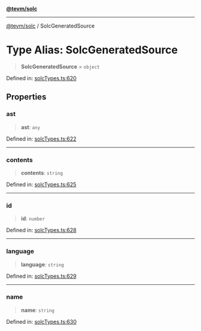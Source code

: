 [**@tevm/solc**](../README.md)

***

[@tevm/solc](../globals.md) / SolcGeneratedSource

# Type Alias: SolcGeneratedSource

> **SolcGeneratedSource** = `object`

Defined in: [solcTypes.ts:620](https://github.com/evmts/compiler/blob/main/packages/solc/src/solcTypes.ts#L620)

## Properties

### ast

> **ast**: `any`

Defined in: [solcTypes.ts:622](https://github.com/evmts/compiler/blob/main/packages/solc/src/solcTypes.ts#L622)

***

### contents

> **contents**: `string`

Defined in: [solcTypes.ts:625](https://github.com/evmts/compiler/blob/main/packages/solc/src/solcTypes.ts#L625)

***

### id

> **id**: `number`

Defined in: [solcTypes.ts:628](https://github.com/evmts/compiler/blob/main/packages/solc/src/solcTypes.ts#L628)

***

### language

> **language**: `string`

Defined in: [solcTypes.ts:629](https://github.com/evmts/compiler/blob/main/packages/solc/src/solcTypes.ts#L629)

***

### name

> **name**: `string`

Defined in: [solcTypes.ts:630](https://github.com/evmts/compiler/blob/main/packages/solc/src/solcTypes.ts#L630)
